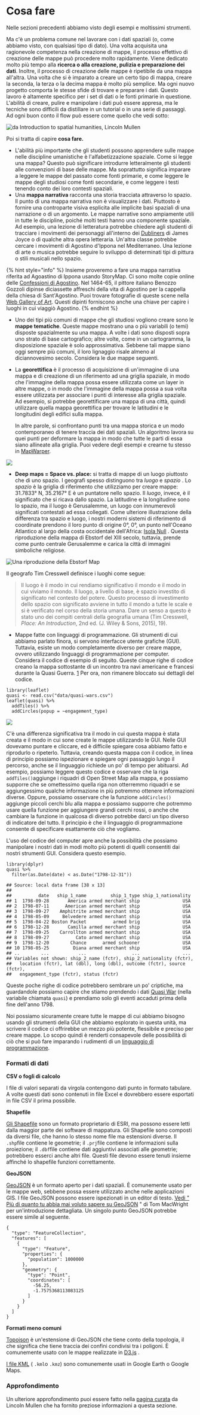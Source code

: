 # Cosa fare

Nelle sezioni precedenti abbiamo visto degli esempi e moltissimi strumenti.

Ma c'è un problema comune nel lavorare con i dati spaziali (o, come abbiamo visto, con qualsiasi tipo di dato). Una volta acquisita una ragionevole competenza nella creazione di mappe, il processo effettivo di creazione delle mappe può procedere molto rapidamente. Viene dedicato molto più tempo alla **ricerca o alla creazione, pulizia e preparazione dei dati**. Inoltre, il processo di creazione delle mappe è ripetibile da una mappa all'altra. Una volta che si è imparato a creare un certo tipo di mappa, creare la seconda, la terza o la decima mappa è molto più semplice. Ma ogni nuovo progetto comporta le stesse sfide di trovare e preparare i dati. Questo lavoro è altamente specifico per i set di dati o le fonti primarie in questione. L'abilità di creare, pulire e manipolare i dati può essere appresa, ma le tecniche sono difficili da distillare in un tutorial o in una serie di passaggi. Ad ogni buon conto il flow può essere come quello che vedi sotto:

![da Introduction to spatial humanities, Lincoln Mullen](../.gitbook/assets/screenshot-lincolnmullen.com-2022.04.19-22\_34\_02.png)

Poi si tratta di capire **cosa fare.**

* L'abilità più importante che gli studenti possono apprendere sulle mappe nelle discipline umanistiche è l'alfabetizzazione spaziale. Come si legge una mappa? Questo può significare introdurre letteralmente gli studenti alle convenzioni di base delle mappe. Ma soprattutto significa imparare a leggere le mappe del passato come fonti primarie, e come leggere le mappe degli studiosi come fonti secondarie, e come leggere i testi tenendo conto dei loro contesti spaziali.
* Una **mappa narrativa** racconta una storia tracciata attraverso lo spazio. Il punto di una mappa narrativa non è visualizzare i dati. Piuttosto è fornire una controparte visiva esplicita alle implicite basi spaziali di una narrazione o di un argomento. Le mappe narrative sono ampiamente utili in tutte le discipline, poiché molti testi hanno una componente spaziale. Ad esempio, una lezione di letteratura potrebbe chiedere agli studenti di tracciare i movimenti dei personaggi all'interno dei [Dubliners](http://s3.amazonaws.com/uploads.knightlab.com/storymapjs/de923c6d12a51c1e4f77c1dbb66a81cc/dubliners-the-encounter/index.html) di James Joyce o di qualche altra opera letteraria. Un'altra classe potrebbe cercare i movimenti di Agostino d'Ippona nel Mediterraneo. Una lezione di arte o musica potrebbe seguire lo sviluppo di determinati tipi di pittura o stili musicali nello spazio.&#x20;

{% hint style="info" %}
Insieme proveremo a fare una mappa narrativa riferita ad Agoastino di Ippona usando StoryMap. Ci sono molte copie online delle [Confessioni di Agostino](https://www.augustinus.it/italiano/confessioni/index2.htm).  Nel 1464-65, il pittore italiano Benozzo Gozzoli dipinse diciassette affreschi della vita di Agostino per la cappella della chiesa di Sant'Agostino. Puoi trovare fotografie di queste scene nella [Web Gallery of Art](https://www.wga.hu/frames-e.html?/html/g/gozzoli/4gimigna/index.html). Questi dipinti forniscono anche una chiave per capire i luoghi in cui viaggiò Agostino.
{% endhint %}

* Uno dei tipi più comuni di mappe che gli studiosi vogliono creare sono le **mappe tematiche**. Queste mappe mostrano una o più variabili (o temi) disposte spazialmente su una mappa. A volte i dati sono disposti sopra uno strato di base cartografico; altre volte, come in un cartogramma, la disposizione spaziale è solo approssimativa. Sebbene tali mappe siano oggi sempre più comuni, il loro lignaggio risale almeno al diciannovesimo secolo. Considera le due mappe seguenti.
*   La **georettifica** è il processo di acquisizione di un'immagine di una mappa e di creazione di un riferimento ad una griglia spaziale, in modo che l'immagine della mappa possa essere utilizzata come un layer in altre mappe, o in modo che l'immagine della mappa possa a sua volta essere utilizzata per associare i punti di interesse alla griglia spaziale. Ad esempio, si potrebbe georettificare una mappa di una città, quindi utilizzare quella mappa georettifica per trovare le latitudini e le longitudini degli edifici sulla mappa.

    In altre parole, si confrontano punti tra una mappa storica e un modo contemporaneo di tenere traccia dei dati spaziali. Un algoritmo lavora su quei punti per deformare la mappa in modo che tutte le parti di essa siano allineate alla griglia. Puoi vedere degli esempi e crearne tu stesso in [MapWarper](https://mapwarper.net).

![](../.gitbook/assets/mapwarper-sidebyside.png)

* **Deep maps = Space vs. place:** si tratta di mappe di un luogo piuttosto che di uno spazio. I geografi spesso distinguono tra _luogo_ e _spazio_ . Lo _spazio_ è la griglia di riferimento che utilizziamo per creare mappe: 31.7833° N, 35.2167° E è un puntatore nello spazio. Il _luogo_, invece, è il significato che si ricava dallo spazio. La latitudine e la longitudine sono lo spazio, ma il luogo è Gerusalemme, un luogo con innumerevoli significati contestati ad essa collegati. Come ulteriore illustrazione della differenza tra spazio e luogo, i nostri moderni sistemi di riferimento di coordinate prendono il loro punto di origine 0°, 0°, un punto nell'Oceano Atlantico al largo della costa occidentale dell'Africa: [Isola Null](http://en.wikipedia.org/wiki/Null\_Island) . Questa riproduzione della mappa di Ebstorf del XIII secolo, tuttavia, prende come punto centrale Gerusalemme e carica la città di immagini simboliche religiose.

![Una riproduzione della Ebstorf Map](../.gitbook/assets/ebstorf.jpg)

Il geografo Tim Cresswell definisce i luoghi come segue:

> Il luogo è il modo in cui rendiamo significativo il mondo e il modo in cui viviamo il mondo. Il luogo, a livello di base, è spazio investito di significato nel contesto del potere. Questo processo di investimento dello spazio con significato avviene in tutto il mondo a tutte le scale e si è verificato nel corso della storia umana. Dare un senso a questo è stato uno dei compiti centrali della geografia umana (Tim Cresswell, _Place: An Introduction_, 2nd ed. (J. Wiley & Sons, 2015), 19).

* Mappe fatte con linguaggi di programmazione. Gli strumenti di cui abbiamo parlato finora, si servono interfacce utente grafiche (GUI). Tuttavia, esiste un modo completamente diverso per creare mappe, ovvero utilizzando linguaggi di programmazione per computer. Considera il codice di esempio di seguito. Queste cinque righe di codice creano la mappa sottostante di un incontro tra navi americane e francesi durante la Quasi Guerra. [1](https://lincolnmullen.com/projects/spatial-workshop/programmatic-maps.html#fn1) Per ora, non rimanere bloccato sui dettagli del codice.

```
library(leaflet)
quasi <- read.csv("data/quasi-wars.csv")
leaflet(quasi) %>% 
  addTiles() %>% 
  addCircles(popup = ~engagement_type)

```

![](../.gitbook/assets/screenshot-lincolnmullen.com-2022.04.19-23\_33\_36.png)

C'è una differenza significativa tra il modo in cui questa mappa è stata creata e il modo in cui sone create le mappe utilizzando le GUI. Nelle GUI dovevamo puntare e cliccare, ed è difficile spiegare cosa abbiamo fatto e riprodurlo o ripeterlo. Tuttavia, creando questa mappa con il codice, in linea di principio possiamo ispezionare e spiegare ogni passaggio lungo il percorso, anche se il linguaggio richiede un po' di tempo per abituarsi. Ad esempio, possiamo leggere questo codice e osservare che la riga `addTiles()`aggiunge i riquadri di Open Street Map alla mappa, e possiamo supporre che se omettessimo quella riga non otterremmo riquadri e se aggiungessimo qualche informazione in più  potremmo ottenere informazioni diverse. Oppure, possiamo osservare che la funzione `addCircles()` aggiunge piccoli cerchi blu alla mappa e possiamo supporre che potremmo usare quella funzione per aggiungere grandi cerchi rossi, o anche che cambiare la funzione in qualcosa di diverso potrebbe darci un tipo diverso di indicatore del tutto. Il principio è che il linguaggio di programmazione consente di specificare esattamente ciò che vogliamo.&#x20;

L'uso del codice del computer apre anche la possibilità che possiamo manipolare i nostri dati in modi molto più potenti di quelli consentiti dai nostri strumenti GUI. Considera questo esempio.

```
library(dplyr)
quasi %>% 
  filter(as.Date(date) < as.Date("1798-12-31"))
```

```
## Source: local data frame [38 x 13]
## 
##          date   ship_1_name         ship_1_type ship_1_nationality
## 1  1798-09-28       America armed merchant ship                USA
## 2  1798-07-11      American armed merchant ship                USA
## 3  1798-09-27    Amphitrite armed merchant ship                USA
## 4  1798-05-09     Belvedere armed merchant ship                USA
## 5  1798-04-22 Boston Packet          armed brig                USA
## 6  1798-12-28       Camilla armed merchant ship                USA
## 7  1798-09-25    Carrollton armed merchant ship                USA
## 8  1798-09-27          Cato armed merchant ship                USA
## 9  1798-12-20        Chance      armed schooner                USA
## 10 1798-05-25         Diana armed merchant ship                USA
## ..        ...           ...                 ...                ...
## Variables not shown: ship_2_name (fctr), ship_2_nationality (fctr),
##   location (fctr), lat (dbl), long (dbl), outcome (fctr), source (fctr),
##   engagement_type (fctr), status (fctr)
```

Queste poche righe di codice potrebbero sembrare un po' criptiche, ma guardandole possiamo capire che stiamo prendendo i dati [Quasi War](http://abbymullen.org/projects/Quasi-War/) (nella variabile chiamata `quasi`) e prendiamo solo gli eventi accaduti prima della fine dell'anno 1798.

Noi possiamo sicuramente creare tutte le mappe di cui abbiamo bisogno usando gli strumenti della GUI che abbiamo esplorato in questa unità, ma scrivere il codice ci offrirebbe un mezzo più potente, flessibile e preciso per creare mappe. Lo scopo quindi è renderti consapevole delle possibilità di ciò che si può fare imparando i rudimenti di un [linguaggio di programmazione](https://www.w3schools.com/r/default.asp).

### Formati di dati

**CSV o fogli di calcolo**

I file di valori separati da virgola contengono dati punto in formato tabulare. A volte questi dati sono contenuti in file Excel e dovrebbero essere esportati in file CSV il prima possibile.&#x20;

**Shapefile**

[Gli Shapefile](http://en.wikipedia.org/wiki/Shapefile) sono un formato proprietario di ESRI, ma possono essere letti dalla maggior parte dei software di mappatura. Gli Shapefile sono composti da diversi file, che hanno lo stesso nome file ma estensioni diverse. Il `.shp`file contiene le geometrie; il `.prj`file contiene le informazioni sulla proiezione; il `.dbf`file contiene dati aggiuntivi associati alle geometrie; potrebbero esserci anche altri file. Questi file devono essere tenuti insieme affinché lo shapefile funzioni correttamente.

**GeoJSON**

[GeoJSON](http://geojson.org) è un formato aperto per i dati spaziali. È comunemente usato per le mappe web, sebbene possa essere utilizzato anche nelle applicazioni GIS. I file GeoJSON possono essere ispezionati in un editor di testo. [Vedi " Più di quanto tu abbia mai voluto sapere su GeoJSON](http://www.macwright.org/2015/03/23/geojson-second-bite.html) " di Tom MacWright per un'introduzione dettagliata. Un singolo punto GeoJSON potrebbe essere simile al seguente.

```
{
  "type": "FeatureCollection",
  "features": [
    {
      "type": "Feature",
      "properties": {
        "population": 1000000
      },
      "geometry": {
        "type": "Point",
        "coordinates": [
          -56.25,
          -1.7575368113083125
        ]
      }
    }
  ]
}
```

**Formati meno comuni**

[Topojson](https://github.com/mbostock/topojson) è un'estensione di GeoJSON che tiene conto della topologia, il che significa che tiene traccia dei confini condivisi tra i poligoni. È comunemente usato con le mappe realizzate in [D3.js](http://d3js.org) .

[I file KML](https://developers.google.com/kml/) ( `.kml`o `.kmz`) sono comunemente usati in Google Earth o Google Maps.

### Approfondimento

Un ulteriore approfondimento puoi essere fatto nella [pagina curata](https://lincolnmullen.com/projects/spatial-workshop/introduction.html) da Lincoln Mullen che ha fornito preziose informazioni a questa sezione.
